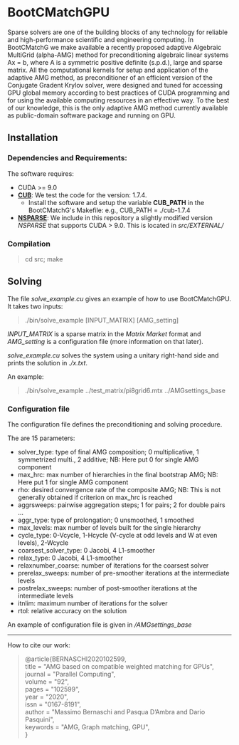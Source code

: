 # BootCMatchGPU
Sparse solvers are one of the building blocks of any technology for reliable and high-performance scientific and engineering computing. In BootCMatchG we make available a recently proposed adaptive Algebraic MultiGrid (alpha-AMG) method for preconditioning algebraic linear systems Ax = b, where A is a symmetric positive definite (s.p.d.), large and sparse matrix. All the computational kernels for setup and application of the adaptive AMG method, as preconditioner of an efficient version of the Conjugate Gradent Krylov solver, were designed and tuned for accessing GPU global memory according to best practices of CUDA programming and for using the available computing resources in an effective way. To the best of our knowledge, this is the only adaptive AMG method currently available as public-domain software package and running on GPU.

## Installation
### Dependencies and Requirements:

The software requires:
* CUDA >= 9.0
* **[CUB](https://nvlabs.github.io/cub/)**: We test the code for the version: 1.7.4.
  * Install the software and setup the variable **CUB_PATH** in the BootCMatchG's Makefile: e.g., CUB_PATH = ./cub-1.7.4
* **[NSPARSE](https://github.com/EBD-CREST/nsparse)**: We include in this repository a slightly modified version *NSPARSE* that supports CUDA > 9.0. This is located in *src/EXTERNAL/*

### Compilation

> cd src; make

## Solving 

The file *solve_example.cu* gives an example of how to use BootCMatchGPU. It takes two inputs:

> ./bin/solve_example [INPUT_MATRIX] [AMG_setting] 

*INPUT_MATRIX* is a sparse matrix in the *Matrix Market* format and *AMG_setting* is a configuration file (more information on that later).

*solve_example.cu* solves the system using a unitary right-hand side and prints the solution in *./x.txt*.

An example:

> ./bin/solve_example ../test_matrix/pi8grid6.mtx ../AMGsettings_base

### Configuration file

The configuration file defines the preconditioning and solving procedure.

The are 15 parameters:

* solver_type: type of final AMG composition; 0 multiplicative, 1 symmetrized multi., 2 additive; NB: Here put 0 for single AMG component
* max_hrc: max number of hierarchies in the final bootstrap AMG; NB: Here put 1 for single AMG component
* rho: desired convergence rate of the composite AMG; NB: This is not generally obtained if criterion on max_hrc is reached
* aggrsweeps: pairwise aggregation steps; 1 for pairs; 2 for double pairs ...
* aggr_type: type of prolongation; 0 unsmoothed, 1 smoothed
* max_levels: max number of levels built for the single hierarchy
* cycle_type: 0-Vcycle, 1-Hcycle (V-cycle at odd levels and W at even levels), 2-Wcycle
* coarsest_solver_type: 0 Jacobi, 4 L1-smoother
* relax_type: 0 Jacobi, 4 L1-smoother
* relaxnumber_coarse: number of iterations for the coarsest solver
* prerelax_sweeps: number of pre-smoother iterations at the intermediate levels
* postrelax_sweeps: number of post-smoother iterations at the intermediate levels
* itnlim: maximum number of iterations for the solver
* rtol: relative accuracy on the solution

An example of configuration file is given in */AMGsettings_base*

---
How to cite our work:
> @article{BERNASCHI2020102599, <br>
title = "AMG based on compatible weighted matching for GPUs",<br>
journal = "Parallel Computing",<br>
volume = "92",<br>
pages = "102599",<br>
year = "2020",<br>
issn = "0167-8191",<br>
author = "Massimo Bernaschi and Pasqua D’Ambra and Dario Pasquini",<br>
keywords = "AMG, Graph matching, GPU",<br>
}
